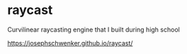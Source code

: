 # raycast
Curvilinear raycasting engine that I built during high school

https://josephschwenker.github.io/raycast/

